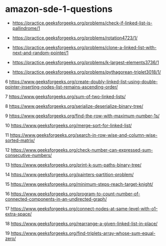 # amazon-sde-1-questions

* https://practice.geeksforgeeks.org/problems/check-if-linked-list-is-pallindrome/1

* https://practice.geeksforgeeks.org/problems/rotation4723/1/

* https://practice.geeksforgeeks.org/problems/clone-a-linked-list-with-next-and-random-pointer/1

* https://practice.geeksforgeeks.org/problems/k-largest-elements3736/1

* https://practice.geeksforgeeks.org/problems/pythagorean-triplet3018/1/

6 https://www.geeksforgeeks.org/create-doubly-linked-list-using-double-pointer-inserting-nodes-list-remains-ascending-order/

7 https://www.geeksforgeeks.org/sum-of-two-linked-lists/

8 https://www.geeksforgeeks.org/serialize-deserialize-binary-tree/

9 https://www.geeksforgeeks.org/find-the-row-with-maximum-number-1s/

10 https://www.geeksforgeeks.org/merge-sort-for-linked-list/

11 https://www.geeksforgeeks.org/search-in-row-wise-and-column-wise-sorted-matrix/

12 https://www.geeksforgeeks.org/check-number-can-expressed-sum-consecutive-numbers/

13 https://www.geeksforgeeks.org/print-k-sum-paths-binary-tree/

14 https://www.geeksforgeeks.org/painters-partition-problem/

15 https://www.geeksforgeeks.org/minimum-steps-reach-target-knight/

16 https://www.geeksforgeeks.org/program-to-count-number-of-connected-components-in-an-undirected-graph/

17 https://www.geeksforgeeks.org/connect-nodes-at-same-level-with-o1-extra-space/

18 https://www.geeksforgeeks.org/rearrange-a-given-linked-list-in-place/

19 https://www.geeksforgeeks.org/find-triplets-array-whose-sum-equal-zero/

